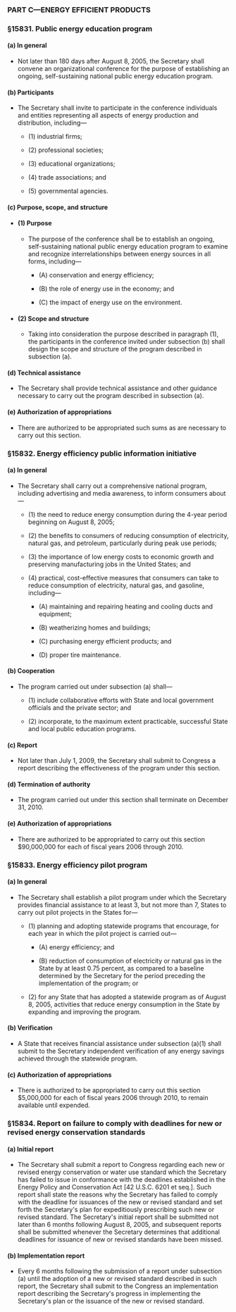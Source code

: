 ### PART C—ENERGY EFFICIENT PRODUCTS

### §15831. Public energy education program
#### (a) In general
* Not later than 180 days after August 8, 2005, the Secretary shall convene an organizational conference for the purpose of establishing an ongoing, self-sustaining national public energy education program.

#### (b) Participants
* The Secretary shall invite to participate in the conference individuals and entities representing all aspects of energy production and distribution, including—

  * (1) industrial firms;

  * (2) professional societies;

  * (3) educational organizations;

  * (4) trade associations; and

  * (5) governmental agencies.

#### (c) Purpose, scope, and structure
* #### (1) Purpose
  * The purpose of the conference shall be to establish an ongoing, self-sustaining national public energy education program to examine and recognize interrelationships between energy sources in all forms, including—

    * (A) conservation and energy efficiency;

    * (B) the role of energy use in the economy; and

    * (C) the impact of energy use on the environment.

* #### (2) Scope and structure
  * Taking into consideration the purpose described in paragraph (1), the participants in the conference invited under subsection (b) shall design the scope and structure of the program described in subsection (a).

#### (d) Technical assistance
* The Secretary shall provide technical assistance and other guidance necessary to carry out the program described in subsection (a).

#### (e) Authorization of appropriations
* There are authorized to be appropriated such sums as are necessary to carry out this section.

### §15832. Energy efficiency public information initiative
#### (a) In general
* The Secretary shall carry out a comprehensive national program, including advertising and media awareness, to inform consumers about—

  * (1) the need to reduce energy consumption during the 4-year period beginning on August 8, 2005;

  * (2) the benefits to consumers of reducing consumption of electricity, natural gas, and petroleum, particularly during peak use periods;

  * (3) the importance of low energy costs to economic growth and preserving manufacturing jobs in the United States; and

  * (4) practical, cost-effective measures that consumers can take to reduce consumption of electricity, natural gas, and gasoline, including—

    * (A) maintaining and repairing heating and cooling ducts and equipment;

    * (B) weatherizing homes and buildings;

    * (C) purchasing energy efficient products; and

    * (D) proper tire maintenance.

#### (b) Cooperation
* The program carried out under subsection (a) shall—

  * (1) include collaborative efforts with State and local government officials and the private sector; and

  * (2) incorporate, to the maximum extent practicable, successful State and local public education programs.

#### (c) Report
* Not later than July 1, 2009, the Secretary shall submit to Congress a report describing the effectiveness of the program under this section.

#### (d) Termination of authority
* The program carried out under this section shall terminate on December 31, 2010.

#### (e) Authorization of appropriations
* There are authorized to be appropriated to carry out this section $90,000,000 for each of fiscal years 2006 through 2010.

### §15833. Energy efficiency pilot program
#### (a) In general
* The Secretary shall establish a pilot program under which the Secretary provides financial assistance to at least 3, but not more than 7, States to carry out pilot projects in the States for—

  * (1) planning and adopting statewide programs that encourage, for each year in which the pilot project is carried out—

    * (A) energy efficiency; and

    * (B) reduction of consumption of electricity or natural gas in the State by at least 0.75 percent, as compared to a baseline determined by the Secretary for the period preceding the implementation of the program; or


  * (2) for any State that has adopted a statewide program as of August 8, 2005, activities that reduce energy consumption in the State by expanding and improving the program.

#### (b) Verification
* A State that receives financial assistance under subsection (a)(1) shall submit to the Secretary independent verification of any energy savings achieved through the statewide program.

#### (c) Authorization of appropriations
* There is authorized to be appropriated to carry out this section $5,000,000 for each of fiscal years 2006 through 2010, to remain available until expended.

### §15834. Report on failure to comply with deadlines for new or revised energy conservation standards
#### (a) Initial report
* The Secretary shall submit a report to Congress regarding each new or revised energy conservation or water use standard which the Secretary has failed to issue in conformance with the deadlines established in the Energy Policy and Conservation Act [42 U.S.C. 6201 et seq.]. Such report shall state the reasons why the Secretary has failed to comply with the deadline for issuances of the new or revised standard and set forth the Secretary's plan for expeditiously prescribing such new or revised standard. The Secretary's initial report shall be submitted not later than 6 months following August 8, 2005, and subsequent reports shall be submitted whenever the Secretary determines that additional deadlines for issuance of new or revised standards have been missed.

#### (b) Implementation report
* Every 6 months following the submission of a report under subsection (a) until the adoption of a new or revised standard described in such report, the Secretary shall submit to the Congress an implementation report describing the Secretary's progress in implementing the Secretary's plan or the issuance of the new or revised standard.